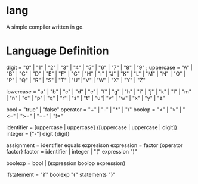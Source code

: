 # lang
A simple compiler written in go.


# Language Definition

digit       =   "0" | "1" | "2" | "3" | "4" | "5" | "6" | "7" | "8" | "9" ;
uppercase   =   "A" | "B" | "C" | "D" | "E" | "F" | "G" | "H" | "I" | "J" | "K" | "L" | "M" | "N" | "O" | "P" | "Q" | "R" | "S" | "T" | "U"| "V" | "W" | "X" | "Y" | "Z"

lowercase   =   "a" | "b" | "c" | "d" | "e" | "f" | "g" | "h" | "i" | "j" | "k" | "l" | "m" | "n" | "o" | "p" | "q" | "r" | "s" | "t" | "u"| "v" | "w" | "x" | "y" | "z"

bool        =   "true" | "false"
operator    =   "+" | "-" | "*" | "/"
boolop      =   "<" | ">" | "<=" | ">=" | "==" | "!="

identifier  =   [uppercase | uppercase] {[uppercase | uppercase | digit]}
integer     =   ["-"] digit {digit}


assignment  =   identifier equals expresison
expression  =   factor {operator factor}
factor      =   identifier | integer | "(" expression ")"

boolexp     =    bool | (expression boolop expression)

ifstatement =   "if" boolexp "{" statements "}"
